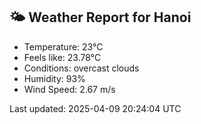 <!-- WEATHER-START -->
## 🌤 Weather Report for Hanoi

- Temperature: 23°C
- Feels like: 23.78°C
- Conditions: overcast clouds
- Humidity: 93%
- Wind Speed: 2.67 m/s

Last updated: 2025-04-09 20:24:04 UTC
<!-- WEATHER-END -->
